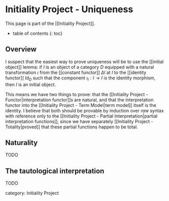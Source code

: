# Initiality Project - Uniqueness

This page is part of the [[Initiality Project]].

* table of contents
{: toc}

## Overview

I suspect that the easiest way to prove uniqueness will be to use the [[initial object]] lemma: if $I$ is an object of a category $D$ equipped with a natural transformation $\iota$ from the [[constant functor]] $\Delta I$ at $I$ to the [[identity functor]] $Id_D$ such that the component $\iota_I : I\to I$ is the identity morphism, then $I$ is an initial object.

This means we have two things to prove: that the [[Initiality Project - Functor|interpretation functor]]s are natural, and that the interpretation functor into the [[Initiality Project - Term Model|term model]] itself is the identity.  I believe that both should be provable by induction over *raw* syntax with reference only to the [[Initiality Project - Partial Interpretation|partial interpretation functions]], since we have separately [[Initiality Project - Totality|proved]] that these partial functions happen to be total.

## Naturality

TODO

## The tautological interpretation

TODO

category: Initiality Project